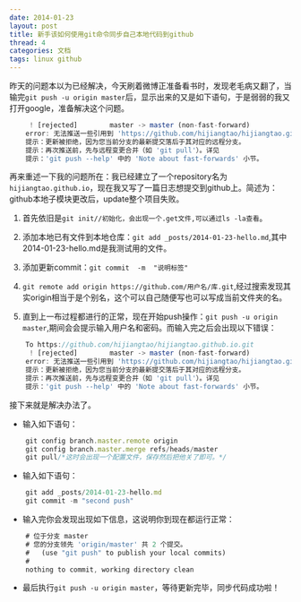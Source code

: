```yaml
---
date: 2014-01-23
layout: post
title: 新手该如何使用git命令同步自己本地代码到github
thread: 4
categories: 文档
tags: linux github
---
```


昨天的问题本以为已经解决，今天刷着微博正准备看书时，发现老毛病又翻了，当输完`git push -u origin master`后，显示出来的又是如下语句，于是弱弱的我又打开google，准备解决这个问题。

```javascript
     ! [rejected]        master -> master (non-fast-forward)
    error: 无法推送一些引用到 'https://github.com/hijiangtao/hijiangtao.github.io.git'
    提示：更新被拒绝，因为您当前分支的最新提交落后于其对应的远程分支。
    提示：再次推送前，先与远程变更合并（如 'git pull'）。详见
    提示：'git push --help' 中的 'Note about fast-forwards' 小节。
```

再来重述一下我的问题所在：我已经建立了一个repository名为`hijiangtao.github.io`，现在我又写了一篇日志想提交到github上。简述为：github本地子模块更改后，update整个项目失败。

1. 首先依旧是`git init//初始化，会出现一个.get文件,可以通过ls -la查看`。

2. 添加本地已有文件到本地仓库：`git add _posts/2014-01-23-hello.md`,其中2014-01-23-hello.md是我测试用的文件。

3. 添加更新commit：`git commit  -m  "说明标签"`

4. `git remote add origin https://github.com/用户名/库.git`,经过搜索发现其实origin相当于是个别名，这个可以自己随便写也可以写成当前文件夹的名。

5. 直到上一布过程都进行的正常，现在开始push操作：`git push -u origin master`,期间会会提示输入用户名和密码。而输入完之后会出现以下错误：

```javascript
    To https://github.com/hijiangtao/hijiangtao.github.io.git
     ! [rejected]        master -> master (non-fast-forward)
    error: 无法推送一些引用到 'https://github.com/hijiangtao/hijiangtao.github.io.git'
    提示：更新被拒绝，因为您当前分支的最新提交落后于其对应的远程分支。
    提示：再次推送前，先与远程变更合并（如 'git pull'）。详见
    提示：'git push --help' 中的 'Note about fast-forwards' 小节。
```

接下来就是解决办法了。

* 输入如下语句：

```javascript
    git config branch.master.remote origin
    git config branch.master.merge refs/heads/master
    git pull/*这时会出现一个配置文件，保存然后把他关了即可。*/
```

* 输入如下语句：

```javascript
    git add _posts/2014-01-23-hello.md
    git commit -m "second push"
```

* 输入完你会发现出现如下信息，这说明你到现在都运行正常：

```javascript
    # 位于分支 master
    # 您的分支领先 'origin/master' 共 2 个提交。
    #   (use "git push" to publish your local commits)
    #
    nothing to commit, working directory clean
```

* 最后执行`git push -u origin master`，等待更新完毕，同步代码成功啦！

